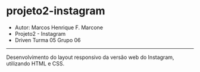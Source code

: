 # projeto2-instagram
  
  * Autor: Marcos Henrique F. Marcone
  * Projeto2 - Instagram
  * Driven Turma 05 Grupo 06
  
  ---
  
  Desenvolvimento do layout responsivo da versão web do Instagram, utilizando HTML e CSS.
